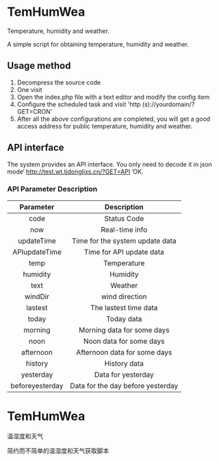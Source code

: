 # TemHumWea
Temperature, humidity and weather.

A simple script for obtaining temperature, humidity and weather.

## Usage method
1. Decompress the source code
2. One visit
3. Open the index.php file with a text editor and modify the config item
4. Configure the scheduled task and visit 'http (s)://yourdomain/? GET=CRON’
5. After all the above configurations are completed, you will get a good access address for public temperature, humidity and weather.

## API interface
The system provides an API interface. You only need to decode it in json mode‘ http://test.wt.tjdonglixs.cn/?GET=API ’OK.

### API Parameter Description
|Parameter|Description|
|:----:|:----:|
|code|Status Code|
|now|Real-time info|
|updateTime|Time for the system update data|
|APIupdateTime|Time for API update data|
|temp|Temperature|
|humidity|Humidity|
|text|Weather|
|windDir|wind direction|
|lastest|The lastest time data|
|today|Today data|
|morning|Morning data for some days|
|noon|Noon data for some days|
|afternoon|Afternoon data for some days|
|history|History data|
|yesterday|Data for yesterday|
|beforeyesterday|Data for the day before yesterday|

# TemHumWea
温湿度和天气

简约而不简单的温湿度和天气获取脚本
